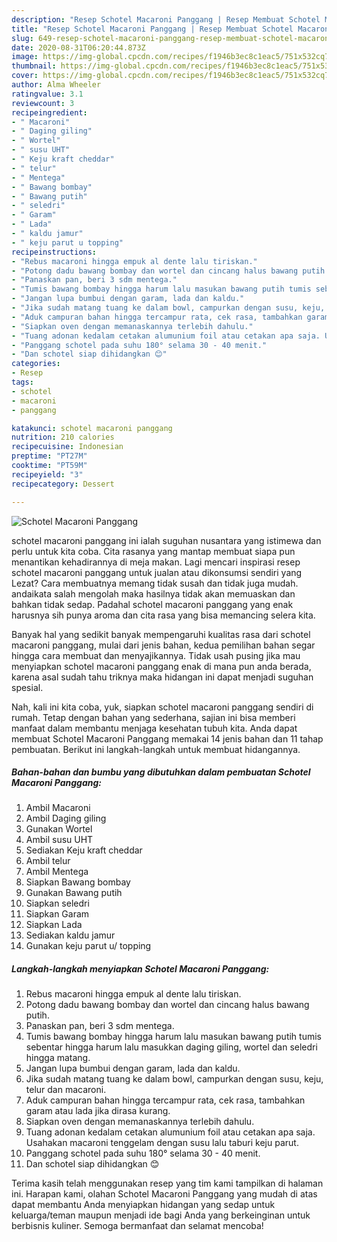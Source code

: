 ```yaml
---
description: "Resep Schotel Macaroni Panggang | Resep Membuat Schotel Macaroni Panggang Yang Lezat Sekali"
title: "Resep Schotel Macaroni Panggang | Resep Membuat Schotel Macaroni Panggang Yang Lezat Sekali"
slug: 649-resep-schotel-macaroni-panggang-resep-membuat-schotel-macaroni-panggang-yang-lezat-sekali
date: 2020-08-31T06:20:44.873Z
image: https://img-global.cpcdn.com/recipes/f1946b3ec8c1eac5/751x532cq70/schotel-macaroni-panggang-foto-resep-utama.jpg
thumbnail: https://img-global.cpcdn.com/recipes/f1946b3ec8c1eac5/751x532cq70/schotel-macaroni-panggang-foto-resep-utama.jpg
cover: https://img-global.cpcdn.com/recipes/f1946b3ec8c1eac5/751x532cq70/schotel-macaroni-panggang-foto-resep-utama.jpg
author: Alma Wheeler
ratingvalue: 3.1
reviewcount: 3
recipeingredient:
- " Macaroni"
- " Daging giling"
- " Wortel"
- " susu UHT"
- " Keju kraft cheddar"
- " telur"
- " Mentega"
- " Bawang bombay"
- " Bawang putih"
- " seledri"
- " Garam"
- " Lada"
- " kaldu jamur"
- " keju parut u topping"
recipeinstructions:
- "Rebus macaroni hingga empuk al dente lalu tiriskan."
- "Potong dadu bawang bombay dan wortel dan cincang halus bawang putih."
- "Panaskan pan, beri 3 sdm mentega."
- "Tumis bawang bombay hingga harum lalu masukan bawang putih tumis sebentar hingga harum lalu masukkan daging giling, wortel dan seledri hingga matang."
- "Jangan lupa bumbui dengan garam, lada dan kaldu."
- "Jika sudah matang tuang ke dalam bowl, campurkan dengan susu, keju, telur dan macaroni."
- "Aduk campuran bahan hingga tercampur rata, cek rasa, tambahkan garam atau lada jika dirasa kurang."
- "Siapkan oven dengan memanaskannya terlebih dahulu."
- "Tuang adonan kedalam cetakan alumunium foil atau cetakan apa saja. Usahakan macaroni tenggelam dengan susu lalu taburi keju parut."
- "Panggang schotel pada suhu 180° selama 30 - 40 menit."
- "Dan schotel siap dihidangkan 😊"
categories:
- Resep
tags:
- schotel
- macaroni
- panggang

katakunci: schotel macaroni panggang 
nutrition: 210 calories
recipecuisine: Indonesian
preptime: "PT27M"
cooktime: "PT59M"
recipeyield: "3"
recipecategory: Dessert

---
```



![Schotel Macaroni Panggang](https://img-global.cpcdn.com/recipes/f1946b3ec8c1eac5/751x532cq70/schotel-macaroni-panggang-foto-resep-utama.jpg)


schotel macaroni panggang ini ialah suguhan nusantara yang istimewa dan perlu untuk kita coba. Cita rasanya yang mantap membuat siapa pun menantikan kehadirannya di meja makan.
Lagi mencari inspirasi resep schotel macaroni panggang untuk jualan atau dikonsumsi sendiri yang Lezat? Cara membuatnya memang tidak susah dan tidak juga mudah. andaikata salah mengolah maka hasilnya tidak akan memuaskan dan bahkan tidak sedap. Padahal schotel macaroni panggang yang enak harusnya sih punya aroma dan cita rasa yang bisa memancing selera kita.



Banyak hal yang sedikit banyak mempengaruhi kualitas rasa dari schotel macaroni panggang, mulai dari jenis bahan, kedua pemilihan bahan segar hingga cara membuat dan menyajikannya. Tidak usah pusing jika mau menyiapkan schotel macaroni panggang enak di mana pun anda berada, karena asal sudah tahu triknya maka hidangan ini dapat menjadi suguhan spesial.


Nah, kali ini kita coba, yuk, siapkan schotel macaroni panggang sendiri di rumah. Tetap dengan bahan yang sederhana, sajian ini bisa memberi manfaat dalam membantu menjaga kesehatan tubuh kita. Anda dapat membuat Schotel Macaroni Panggang memakai 14 jenis bahan dan 11 tahap pembuatan. Berikut ini langkah-langkah untuk membuat hidangannya.

<!--inarticleads1-->

##### Bahan-bahan dan bumbu yang dibutuhkan dalam pembuatan Schotel Macaroni Panggang:

1. Ambil  Macaroni
1. Ambil  Daging giling
1. Gunakan  Wortel
1. Ambil  susu UHT
1. Sediakan  Keju kraft cheddar
1. Ambil  telur
1. Ambil  Mentega
1. Siapkan  Bawang bombay
1. Gunakan  Bawang putih
1. Siapkan  seledri
1. Siapkan  Garam
1. Siapkan  Lada
1. Sediakan  kaldu jamur
1. Gunakan  keju parut u/ topping




<!--inarticleads2-->

##### Langkah-langkah menyiapkan Schotel Macaroni Panggang:

1. Rebus macaroni hingga empuk al dente lalu tiriskan.
1. Potong dadu bawang bombay dan wortel dan cincang halus bawang putih.
1. Panaskan pan, beri 3 sdm mentega.
1. Tumis bawang bombay hingga harum lalu masukan bawang putih tumis sebentar hingga harum lalu masukkan daging giling, wortel dan seledri hingga matang.
1. Jangan lupa bumbui dengan garam, lada dan kaldu.
1. Jika sudah matang tuang ke dalam bowl, campurkan dengan susu, keju, telur dan macaroni.
1. Aduk campuran bahan hingga tercampur rata, cek rasa, tambahkan garam atau lada jika dirasa kurang.
1. Siapkan oven dengan memanaskannya terlebih dahulu.
1. Tuang adonan kedalam cetakan alumunium foil atau cetakan apa saja. Usahakan macaroni tenggelam dengan susu lalu taburi keju parut.
1. Panggang schotel pada suhu 180° selama 30 - 40 menit.
1. Dan schotel siap dihidangkan 😊




Terima kasih telah menggunakan resep yang tim kami tampilkan di halaman ini. Harapan kami, olahan Schotel Macaroni Panggang yang mudah di atas dapat membantu Anda menyiapkan hidangan yang sedap untuk keluarga/teman maupun menjadi ide bagi Anda yang berkeinginan untuk berbisnis kuliner. Semoga bermanfaat dan selamat mencoba!
